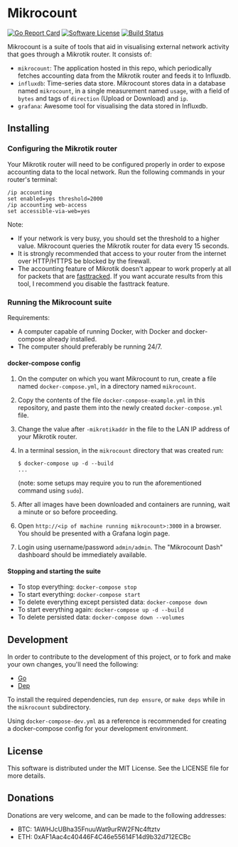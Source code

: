 # Mikrocount

[![Go Report Card](https://goreportcard.com/badge/github.com/johanmeiring/mikrocount)](https://goreportcard.com/report/github.com/johanmeiring/mikrocount) [![Software License](https://img.shields.io/badge/License-MIT-orange.svg?style=flat-round)](https://github.com/johanmeiring/mikrocount/blob/master/LICENSE) [![Build Status](https://travis-ci.org/johanmeiring/mikrocount.svg?branch=master)](https://travis-ci.org/johanmeiring/mikrocount)

Mikrocount is a suite of tools that aid in visualising external network activity that goes through a Mikrotik router.  It consists of:

* `mikrocount`: The application hosted in this repo, which periodically fetches accounting data from the Mikrotik router and feeds it to Influxdb.
* `influxdb`: Time-series data store.  Mikrocount stores data in a database named `mikrocount`, in a single measurement named `usage`, with a field of `bytes` and tags of `direction` (Upload or Download) and `ip`.
* `grafana`: Awesome tool for visualising the data stored in Influxdb.

## Installing

### Configuring the Mikrotik router

Your Mikrotik router will need to be configured properly in order to expose accounting data to the local network.  Run the following commands in your router's terminal:

```mikrotik
/ip accounting
set enabled=yes threshold=2000
/ip accounting web-access
set accessible-via-web=yes
```

Note:

* If your network is very busy, you should set the threshold to a higher value.  Mikrocount queries the Mikrotik router for data every 15 seconds.
* It is strongly recommended that access to your router from the internet over HTTP/HTTPS be blocked by the firewall.
* The accounting feature of Mikrotik doesn't appear to work properly at all for packets that are [fasttracked](https://wiki.mikrotik.com/wiki/Manual:IP/Fasttrack).  If you want accurate results from this tool, I recommend you disable the fasttrack feature.

### Running the Mikrocount suite

Requirements:

* A computer capable of running Docker, with Docker and docker-compose already installed.
* The computer should preferably be running 24/7.

#### docker-compose config

1. On the computer on which you want Mikrocount to run, create a file named `docker-compose.yml`, in a directory named `mikrocount`.
1. Copy the contents of the file `docker-compose-example.yml` in this repository, and paste them into the newly created `docker-compose.yml` file.
1. Change the value after `-mikrotikaddr` in the file to the LAN IP address of your Mikrotik router.
1. In a terminal session, in the `mikrocount` directory that was created run:

    ```shell
    $ docker-compose up -d --build
    ...
    ```

    (note: some setups may require you to run the aforementioned command using `sudo`).
1. After all images have been downloaded and containers are running, wait a minute or so before proceeding.
1. Open `http://<ip of machine running mikrocount>:3000` in a browser.  You should be presented with a Grafana login page.
1. Login using username/password `admin/admin`.  The "Mikrocount Dash" dashboard should be immediately available.

#### Stopping and starting the suite

* To stop everything: `docker-compose stop`
* To start everything: `docker-compose start`
* To delete everything except persisted data: `docker-compose down`
* To start everything again: `docker-compose up -d --build`
* To delete persisted data: `docker-compose down --volumes`

## Development

In order to contribute to the development of this project, or to fork and make your own changes, you'll need the following:

* [Go](https://golang.org/)
* [Dep](https://github.com/golang/dep)

To install the required dependencies, run `dep ensure`, or `make deps` while in the `mikrocount` subdirectory.

Using `docker-compose-dev.yml` as a reference is recommended for creating a docker-compose config for your development environment.

## License

This software is distributed under the MIT License.  See the LICENSE file for more details.

## Donations

Donations are very welcome, and can be made to the following addresses:

* BTC: 1AWHJcUBha35FnuuWat9urRW2FNc4ftztv
* ETH: 0xAF1Aac4c40446F4C46e55614F14d9b32d712ECBc

